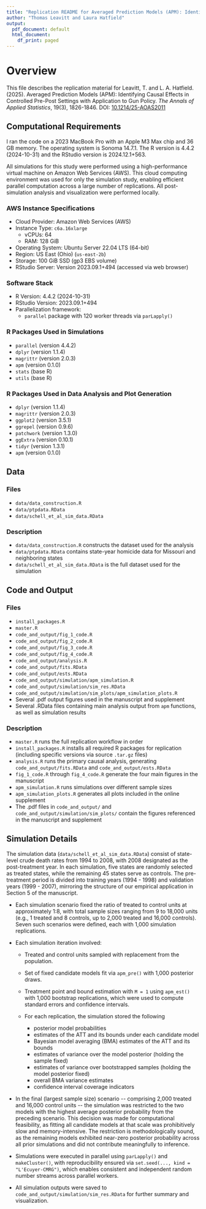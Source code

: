 ```yaml
---
title: "Replication README for Averaged Prediction Models (APM): Identifying Causal Effects in Controlled Pre-Post Settings with Application to Gun Policy"
author: "Thomas Leavitt and Laura Hatfield"
output:
  pdf_document: default
  html_document:
    df_print: paged
---
```


# Overview

This file describes the replication material for Leavitt, T. and L. A. Hatfield. (2025). Averaged Prediction Models (APM): Identifying Causal Effects in Controlled Pre-Post Settings with Application to Gun Policy. *The Annals of Applied Statistics*, 19(3), 1826-1846. DOI: [10.1214/25-AOAS2011](https://doi.org/10.1214/25-AOAS2011)

## Computational Requirements

I ran the code on a 2023 MacBook Pro with an Apple M3 Max chip and 36 GB memory. The operating system is Sonoma 14.7.1. The R version is 4.4.2 (2024-10-31) and the RStudio version is 2024.12.1+563.

All simulations for this study were performed using a high-performance virtual machine on Amazon Web Services (AWS). This cloud computing environment was used for only the simulation study, enabling efficient parallel computation across a large number of replications. All post-simulation analysis and visualization were performed locally.

### AWS Instance Specifications

- Cloud Provider: Amazon Web Services (AWS)
- Instance Type: `c6a.16xlarge`
  - vCPUs: 64
  - RAM: 128 GiB
- Operating System: Ubuntu Server 22.04 LTS (64-bit)
- Region: US East (Ohio) (`us-east-2b`)
- Storage: 100 GiB SSD (gp3 EBS volume)
- RStudio Server: Version 2023.09.1+494 (accessed via web browser)

### Software Stack

- R Version: 4.4.2 (2024-10-31)
- RStudio Version: 2023.09.1+494
- Parallelization framework:
  - `parallel` package with 120 worker threads via `parLapply()`

### R Packages Used in Simulations

  - `parallel` (version 4.4.2)
  - `dplyr` (version 1.1.4)
  - `magrittr` (version 2.0.3)
  - `apm` (version 0.1.0)
  - `stats` (base R)
  - `utils` (base R)
  
### R Packages Used in Data Analysis and Plot Generation

  - `dplyr` (version 1.1.4)
  - `magrittr` (version 2.0.3)
  - `ggplot2` (version 3.5.1)
  - `ggrepel` (version 0.9.6)
  - `patchwork` (version 1.3.0)
  - `ggExtra` (version 0.10.1)
  - `tidyr` (version 1.3.1)
  - `apm` (version 0.1.0)

## Data

### Files

  - `data/data_construction.R`
  - `data/ptpdata.RData`
  - `data/schell_et_al_sim_data.RData`

### Description

  - `data/data_construction.R` constructs the dataset used for the analysis
  - `data/ptpdata.RData` contains state-year homicide data for Missouri and neighboring states
  - `data/schell_et_al_sim_data.RData` is the full dataset used for the simulation

## Code and Output

### Files
  - `install_packages.R`
  - `master.R`
  - `code_and_output/fig_1_code.R`
  - `code_and_output/fig_2_code.R`
  - `code_and_output/fig_3_code.R`
  - `code_and_output/fig_4_code.R`
  - `code_and_output/analysis.R`
  - `code_and_output/fits.RData`
  - `code_and_output/ests.RData`
  - `code_and_output/simulation/apm_simulation.R`
  - `code_and_output/simulation/sim_res.RData`
  - `code_and_output/simulation/sim_plots/apm_simulation_plots.R`
  - Several .pdf output figures used in the manuscript and supplement
  - Several .RData files containing main analysis output from `apm` functions, as well as simulation results

### Description

  - `master.R` runs the full replication workflow in order
  - `install_packages.R` installs all required R packages for replication (including specific versions via source `.tar.gz` files)
  - `analysis.R` runs the primary causal analysis, generating `code_and_output/fits.RData` and `code_and_output/ests.RData`
  - `fig_1_code.R` through `fig_4_code.R` generate the four main figures in the manuscript
  - `apm_simulation.R` runs simulations over different sample sizes
  - `apm_simulation_plots.R` generates all plots included in the online supplement
  - The .pdf files in `code_and_output/` and `code_and_output/simulation/sim_plots/` contain the figures referenced in the manuscript and supplement

## Simulation Details

The simulation data (`data/schell_et_al_sim_data.RData`) consist of state-level crude death rates from 1994 to 2008, with 2008 designated as the post-treatment year. In each simulation, five states are randomly selected as treated states, while the remaining 45 states serve as controls. The pre-treatment period is divided into training years (1994 - 1998) and validation years (1999 - 2007), mirroring the structure of our empirical application in Section 5 of the manuscript.

- Each simulation scenario fixed the ratio of treated to control units at approximately 1:8, with total sample sizes ranging from 9 to 18,000 units (e.g., 1 treated and 8 controls, up to 2,000 treated and 16,000 controls). Seven such scenarios were defined, each with 1,000 simulation replications.

- Each simulation iteration involved:

  - Treated and control units sampled with replacement from the population.

  - Set of fixed candidate models fit via `apm_pre()` with 1,000 posterior draws.
  
  - Treatment point and bound estimation with `M = 1` using `apm_est()` with 1,000 bootstrap replications, which were used to compute standard errors and confidence intervals.
  
  - For each replication, the simulation stored the following
    - posterior model probabilities
    - estimates of the ATT and its bounds under each candidate model
    - Bayesian model averaging (BMA) estimates of the ATT and its bounds
    - estimates of variance over the model posterior (holding the sample fixed) 
    - estimates of variance over bootstrapped samples (holding the model posterior fixed)
    - overall BMA variance estimates
    - confidence interval coverage indicators
  
- In the final (largest sample size) scenario -- comprising 2,000 treated and 16,000 control units -- the simulation was restricted to the two models with the highest average posterior probability from the preceding scenario. This decision was made for computational feasibility, as fitting all candidate models at that scale was prohibitively slow and memory-intensive. The restriction is methodologically sound, as the remaining models exhibited near-zero posterior probability across all prior simulations and did not contribute meaningfully to inference.

- Simulations were executed in parallel using `parLapply()` and `makeCluster()`, with reproducibility ensured via `set.seed(..., kind = "L'Ecuyer-CMRG")`, which enables consistent and independent random number streams across parallel workers.

- All simulation outputs were saved to `code_and_output/simulation/sim_res.RData` for further summary and visualization.
  